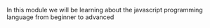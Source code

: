 In this module we will be learning about the javascript programming language from beginner to advanced
